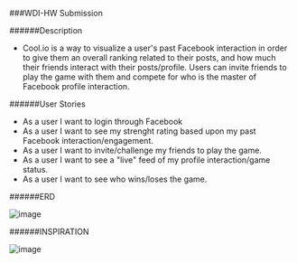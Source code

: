 ###WDI-HW Submission

######Description

- Cool.io is a way to visualize a user's past Facebook interaction in order to give them an overall ranking related to their posts, and how much their friends interact with their posts/profile.  Users can invite friends to play the game with them and compete for who is the master of Facebook profile interaction.

######User Stories

- As a user I want to login through Facebook
- As a user I want to see my strenght rating based upon my past Facebook interaction/engagement.
- As a user I want to invite/challenge my friends to play the game.
- As a user I want to see a "live" feed of my profile interaction/game status.
- As a user I want to see who wins/loses the game.

######ERD

![image](https://lh5.googleusercontent.com/-AcK6eAYiJF8/Uqy2rIgvE3I/AAAAAAAABNo/ng5clqvDF58/w783-h554-no/IMG_20131214_144445407.jpg)

######INSPIRATION

![image](http://blogs.villagevoice.com/music/images/Coolio-575-old.jpg)






